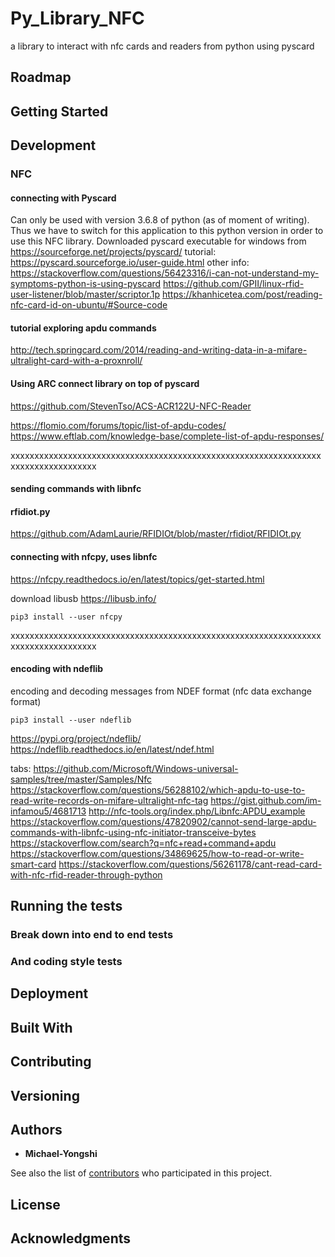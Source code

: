 # Py_Library_NFC
a library to interact with nfc cards and readers from python using pyscard

## Roadmap

## Getting Started

## Development

### NFC
#### connecting with Pyscard
Can only be used with version 3.6.8 of python (as of moment of writing). Thus we have to switch for this application to this python version in order to use this NFC library.
Downloaded pyscard executable for windows from https://sourceforge.net/projects/pyscard/
tutorial: https://pyscard.sourceforge.io/user-guide.html
other info:
https://stackoverflow.com/questions/56423316/i-can-not-understand-my-symptoms-python-is-using-pyscard
https://github.com/GPII/linux-rfid-user-listener/blob/master/scriptor.1p
https://khanhicetea.com/post/reading-nfc-card-id-on-ubuntu/#Source-code

#### tutorial exploring apdu commands
http://tech.springcard.com/2014/reading-and-writing-data-in-a-mifare-ultralight-card-with-a-proxnroll/

#### Using ARC connect library on top of pyscard
https://github.com/StevenTso/ACS-ACR122U-NFC-Reader

https://flomio.com/forums/topic/list-of-apdu-codes/
https://www.eftlab.com/knowledge-base/complete-list-of-apdu-responses/

xxxxxxxxxxxxxxxxxxxxxxxxxxxxxxxxxxxxxxxxxxxxxxxxxxxxxxxxxxxxxxxxxxxxxxxxxxxxxxxxxxx
#### sending commands with libnfc

#### rfidiot.py
https://github.com/AdamLaurie/RFIDIOt/blob/master/rfidiot/RFIDIOt.py

#### connecting with nfcpy, uses libnfc
https://nfcpy.readthedocs.io/en/latest/topics/get-started.html

download libusb
https://libusb.info/

```
pip3 install --user nfcpy
```
xxxxxxxxxxxxxxxxxxxxxxxxxxxxxxxxxxxxxxxxxxxxxxxxxxxxxxxxxxxxxxxxxxxxxxxxxxxxxxxxxxx
#### encoding with ndeflib
encoding and decoding messages from NDEF format (nfc data exchange format)
```
pip3 install --user ndeflib
```

https://pypi.org/project/ndeflib/
https://ndeflib.readthedocs.io/en/latest/ndef.html

tabs:
https://github.com/Microsoft/Windows-universal-samples/tree/master/Samples/Nfc
https://stackoverflow.com/questions/56288102/which-apdu-to-use-to-read-write-records-on-mifare-ultralight-nfc-tag
https://gist.github.com/im-infamou5/4681713
http://nfc-tools.org/index.php/Libnfc:APDU_example
https://stackoverflow.com/questions/47820902/cannot-send-large-apdu-commands-with-libnfc-using-nfc-initiator-transceive-bytes
https://stackoverflow.com/search?q=nfc+read+command+apdu
https://stackoverflow.com/questions/34869625/how-to-read-or-write-smart-card
https://stackoverflow.com/questions/56261178/cant-read-card-with-nfc-rfid-reader-through-python

## Running the tests



### Break down into end to end tests



### And coding style tests



## Deployment



## Built With



## Contributing



## Versioning



## Authors

* **Michael-Yongshi** 

See also the list of [contributors](https://github.com/your/project/contributors) who participated in this project.

## License



## Acknowledgments
